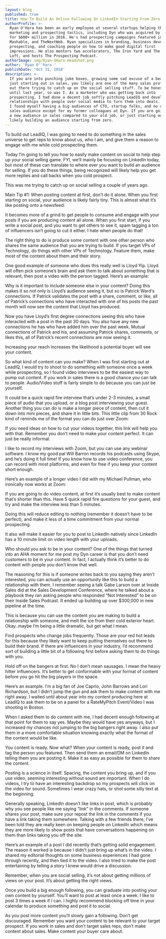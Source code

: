 ```yaml
---
layout: blog
published: true
title: How To Build An Online Following On LinkedIn Starting From Zero
authorProfile: >-
  Ryan O'Hara has been an early employee at several startups helping them with
  marketing and prospecting tactics, including Dyn who was acquired by Oracle
  for $600+ million in 2016. He's had prospecting campaigns featured in Fortune,
  Mashable, and TheNextWeb. Ryan specializes in branding, business development,
  prospecting, and coaching people on how to make good digital first
  impressions. He also mentors two accelerators, The Iron Yard and The Alpha
  Loft, and hosts The Prospecting Podcast.
authorImage: img/Ryan-OHara-Headshot.png
author: 'Ryan O''hara '
publishDate: 'Oct 31, 2018'
description: >-
  If you are into punching juke boxes, growing some sad excuse of a beard, or
  just starting out in sales, you likely are one of the many sales professionals
  out there trying to catch up on the social selling stuff. To be honest, up
  until last year, so was I. As a marketer who was getting back into
  prospecting, I had done a decent job softly pitching LeadIQ and developing
  relationships with people over social media to turn them into deals. However,
  I found myself having a big audiences of CTO, startup folks, and no real large
  sales audience except for my former colleagues at Dyn. If you are going after
  a new audience in sales compared to your old job, or just starting out, you
  likely building an audience starting from zero.
---
```

To build out LeadIQ, I was going to need to do something in the sales universe to get reps to know about us, who I am, and give them a reason to engage with me while cold prospecting them.

Today I’m going to tell you how to easily make content on social to help step up your social selling game. FYI, we’ll mainly be focusing on LinkedIn today, but most of these can translate to where ever you want to build an audience for selling. If you do these things, being recognized will likely help you get more replies and call backs when you cold prospect.


This was me trying to catch up on social selling a couple of years ago.

Main Tip #1: When posting content at first, don’t do it alone.
When you first starting on social, your audience is likely fairly tiny. This is almost what it’s like posting onto a newsfeed:



 

It becomes more of a grind to get people to consume and engage with your posts if you are producing content all alone. When you first start, if you write a social post, and you want to get others to see it, spam tagging a ton of influencers isn’t going to cut it either. I hate when people do that!



The right thing to do is produce some content with one other person who shares the same audience that you are trying to build. If you target VPs of Technology, do things with other VPs of Technology. Feature them, make most of the content about them and their story.

One good example of someone who does this really well is Lloyd Yip. Lloyd will often pick someone’s brain and ask them to talk about something that is relevant, then post a video with the person tagged. Here’s an example:



Why is it important to include someone else in your content?
Doing this makes it so not only is Lloyd’s audience seeing it, but so is Patrick Ward‘s connections. If Patrick validates the post with a share, comment, or like, all of Patrick’s connections who have interacted with one of his posts the past month will now see the content that Lloyd has produced.

Now you have Lloyd’s first degree connections seeing this who have interacted with a post in the past 30 days. You also have any new connections he has who have added him over the past week. Mutual connections of Patrick and his, and assuming Patrick shares, comments, or likes this, all of Patrick’s recent connections are now seeing it.

Increasing your reach increases the likelihood a potential buyer will see your content.

 

So what kind of content can you make?
When I was first starting out at LeadIQ, I would try to shoot to do something with someone once a week while prospecting, so I found video interviews to be the easiest way to pump out content. If you work in sales there is a good chance you can talk to people. Audio/Video stuff is fairly simple to do because you can just be yourself.

It could be a quick rapid fire interview that’s under 2-3 minutes, a small piece of audio that you upload, or a blog post interviewing your guest. Another thing you can do is make a longer piece of content, then cut it down into mini pieces, and share it in little bits. This little clip from 30 Rock kind of reminds me of the format you can do just over Zoom:

 


If you need ideas on how to cut your videos together, this link will help you with that. Remember you don’t need to make your content perfect. It can just be really informal.

I like to record my interviews with Zoom, but you can use any webinar software. I know my good pal Will Barron records his podcasts using Skype, and he’s doing it full time! If you know how to use video conference, you can record with most platforms, and even for free if you keep your content short enough.

Here’s an example of a longer video I did with my Michael Pullman, who ironically now works at Zoom:


If you are going to do video content, at first it’s usually best to make content that’s shorter than this. Have 5 quick rapid fire questions for your guest, and try and make the interview less than 5 minutes.

Doing this will reduce editing to nothing (remember it doesn’t have to be perfect), and make it less of a time commitment from your normal prospecting.

It also will make it easier for you to post to LinkedIn natively since LinkedIn has a 10 minute limit on video length with your uploads.

Who should you ask to be in your content?
One of the things that turned into an AHA moment for me post my Dyn career is that you don’t need customers to be in your content. In fact, I actually think it’s better to do content with people you don’t know that well.

The reasoning for this is if someone writes back to you saying they aren’t interested, you can actually use an opportunity like this to build a relationship with them. I remember seeing a talk Gabe Larson over at Inside Sales did at the Sales Development Conference, where he talked about a playbook they ran asking people who responded “Not Interested” to be on their Inside Sales Podcast. It ended up building up over $300,000 in new pipeline at the time.

This is because you can use the content you are making to build a relationship with someone, and melt the ice from their cold exterior heart. Okay..maybe I’m being a little dramatic, but get what I mean.

Find prospects who change jobs frequently. Those are your red hot leads for this because they likely want to keep putting themselves out there to build their brand. If there are influencers in your industry, I’d recommend sort of building a little bit of a following first before asking them to do things with you.

Hold off on the bangers at first.
No I don’t mean sausages. I mean the heavy hitter influencers. It’s better to get conformable with your format of content before you go hit the big players in the space.

Here’s an example. I’m a big fan of Joe Caprio, John Barrows and Lori Richardson, but I didn’t jump the gun and ask them to make content with me right away. I waited until about year into my content producing here at LeadIQ to ask them to be on a panel for a RateMyPitch Event/Video I was shooting in Boston.

When I asked them to do content with me, I had decent enough following at that point for them to say yes. Maybe they would have yes anyways, but I increased my chances not jumping to the big bangers right away. I also put them in a more comfortable situation knowing exactly what the format of the content would be like.



You content is ready. Now what?
When your content is ready, post it and tag the person you featured. Then send them an email/DM on LinkedIn telling them you are posting it. Make it as easy as possible for them to share the content.

Posting is a science in itself. Spacing, the content you bring up, and if you use video, seeming interesting without sound  are important. When I do videos, I try to have an interesting backdrop so my prospects will click on the video for sound. Sometimes I wear crazy hats, or shot some silly text at the beginning.

Generally speaking, LinkedIn doesn’t like links in post, which is probably why you see people like me saying “link” in the comments. If someone shares your post, make sure your repost the link in the comments if you have a link taking them somewhere. Talking with a few friends there, I’ve been told they are really keen on keeping people on LinkedIn which means they are more likely to show posts that have conversations happening on them than links taking you off the site.

Here’s an example of a post I did recently that’s getting solid engagement. The reason it worked is because I didn’t just bring up what’s in the video. I shared my editorial thoughts on some business experiences I had gone through recently, and then tied it to the video. I also tried to make the post entertaining by telling a story I knew would drive a discussion.



 

Remember, when you are social selling, it’s not about getting millions of views on your post. It’s about getting the right views.

Once you build a big enough following, you can graduate into posting your own content by yourself.
You’ll want to post at least once a week. I like to post 3 times a week if I can. I highly recommend blocking off time in your calendar to produce something and post it to social.

As you post more content you’ll slowly gain a following. Don’t get discouraged. Remember you want your content to be relevant to your target prospect. If you work in sales and don’t target sales reps, don’t make content about sales. Make content your buyer care about.
